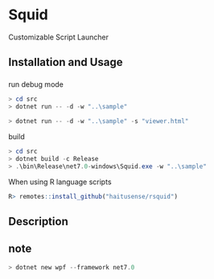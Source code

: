 # Squid

Customizable Script Launcher

## Installation and Usage

### 

run debug mode

```powershell
> cd src
> dotnet run -- -d -w "..\sample"

> dotnet run -- -d -w "..\sample" -s "viewer.html"
```

build

```powershell
> cd src
> dotnet build -c Release
> .\bin\Release\net7.0-windows\Squid.exe -w "..\sample"
```

When using R language scripts

```R
R> remotes::install_github("haitusense/rsquid")
```


## Description


## note

```powershell
> dotnet new wpf --framework net7.0
```
